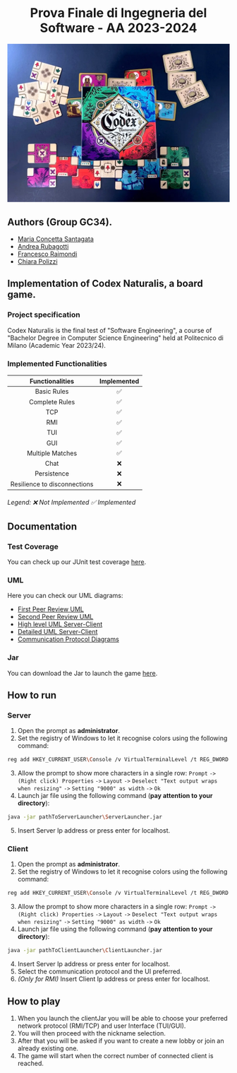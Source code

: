 <h1 align="center"> Prova Finale di Ingegneria del Software - AA 2023-2024 </h1>

![Loading.png](PROGETTO%2Fsrc%2Fmain%2Fresources%2Fimages%2Fothers%2FLoading.png)
## Authors (Group GC34).
- [Maria Concetta Santagata](https://github.com/mariaconcetta03)
- [Andrea Rubagotti](https://github.com/Ruba750)
- [Francesco Raimondi](https://github.com/FraRai02)
- [Chiara Polizzi](https://github.com/chiararaihc)
## Implementation of Codex Naturalis, a board game.
### Project specification
Codex Naturalis is the final test of "Software Engineering", a course of "Bachelor Degree in Computer Science Engineering" held at Politecnico di Milano (Academic Year 2023/24).
### Implemented Functionalities
|       Functionalities        | Implemented        |
|:----------------------------:| :-------------:    |
|         Basic Rules          | ✅ |
|        Complete Rules        | ✅ |
|             TCP              | ✅ |
|             RMI              | ✅ |
|             TUI              | ✅ |
|             GUI              | ✅ |
|       Multiple Matches       | ✅ |
|             Chat             | ❌ |
|         Persistence          | ❌ |
| Resilience to disconnections | ❌    |
###### Legend: ❌ Not Implemented     ✅ Implemented
## Documentation
### Test Coverage
You can check up our JUnit test coverage [here](Deliverables%2FTEST%20COVERAGE%2FtestCoverage.png).
### UML
Here you can check our UML diagrams:
- [First Peer Review UML](Deliverables%2FFILES%20CONSEGNATI%2026-03%0A)
- [Second Peer Review UML](Deliverables%2FFILES%20CONSEGNATI%2006-05%2022_45)
- [High level UML Server-Client](Deliverables%2FUMLs%2FUML%20ALTO%20LIVELLO.png)
- [Detailed UML Server-Client](Deliverables%2FUMLs%2FUML%20DETTAGLIO.png)
- [Communication Protocol Diagrams](Deliverables%2FNETWORK%20SEQUENCE%20DIAGRAMS)
### Jar
You can download the Jar to launch the game [here]().
## How to run
### Server
1. Open the prompt as **administrator**.
2. Set the registry of Windows to let it recognise colors using the following command:
```bash
reg add HKEY_CURRENT_USER\Console /v VirtualTerminalLevel /t REG_DWORD /d 1
```
3. Allow the prompt to show more characters in a single row: ```Prompt``` ```->``` ```(Right click) Properties``` ```->``` ```Layout``` ```->``` ```Deselect "Text output wraps when resizing"``` ```->``` ```Setting "9000" as width``` ```->``` ```Ok```
4. Launch jar file using the following command (**pay attention to your directory**): 
```bash
java -jar pathToServerLauncher\ServerLauncher.jar
```
5. Insert Server Ip address or press enter for localhost.
### Client
1. Open the prompt as **administrator**.
2. Set the registry of Windows to let it recognise colors using the following command:
```bash
reg add HKEY_CURRENT_USER\Console /v VirtualTerminalLevel /t REG_DWORD /d 1
```
3. Allow the prompt to show more characters in a single row: ```Prompt``` ```->``` ```(Right click) Properties``` ```->``` ```Layout``` ```->``` ```Deselect "Text output wraps when resizing"``` ```->``` ```Setting "9000" as width``` ```->``` ```Ok```
3. Launch jar file using the following command (**pay attention to your directory**):
```bash
java -jar pathToClientLauncher\ClientLauncher.jar
```
4. Insert Server Ip address or press enter for localhost.
5. Select the communication protocol and the UI preferred.
6. _(Only for RMI)_ Insert Client Ip address or press enter for localhost.
## How to play
1. When you launch the clientJar you will be able to choose your preferred network protocol (RMI/TCP) and user Interface (TUI/GUI).
2. You will then proceed with the nickname selection.
3. After that you will be asked if you want to create a new lobby or join an already existing one.
4. The game will start when the correct number of connected client is reached.




